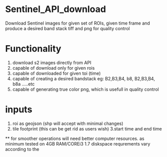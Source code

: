 # Sentinel_API_download
Download Sentinel images for given set of ROIs, given time frame and produce a desired band stack tiff and png for quality control
# Functionality
1. download s2 images directly from API 
2. capable of download only for given rois
3. capable of downloaded for given toi (time)
4. capable of creating a desired bandstack eg: B2,B3,B4, b8, B2,B3,B4, b8a .....etc
5. capable of generating true color png, which is usefull in quality control

# inputs
1. roi as geojson (shp will accept with minimal changes)
2. tile footprint (this can be get rid as users wish)
3.start time and end time

** for smoother operations will need better computer resources. as minimum tested on 4GB RAM/COREi3 1.7 diskspace requrements vary according to the 
